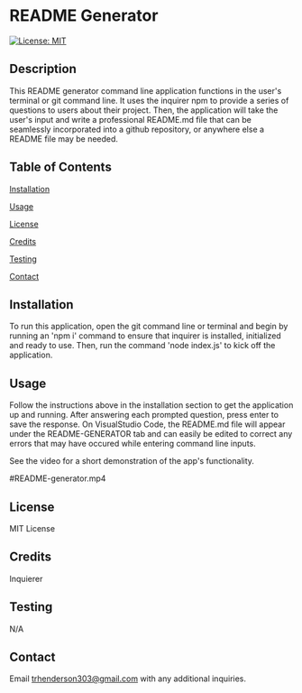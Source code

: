 # README Generator

[![License: MIT](https://img.shields.io/badge/License-MIT-yellow.svg)](https://opensource.org/licenses/MIT)

## Description

This README generator command line application functions in the user's terminal or git command line. It uses the inquirer npm to provide a series of questions to users about their project. Then, the application will take the user's input and write a professional README.md file that can be seamlessly incorporated into a github repository, or anywhere else a README file may be needed.

## Table of Contents

[Installation](#installation)

[Usage](#usage)

[License](#license)

[Credits](#credits)

[Testing](#testing)

[Contact](#contact)

## Installation

To run this application, open the git command line or terminal and begin by running an 'npm i' command to ensure that inquirer is installed, initialized and ready to use. Then, run the command 'node index.js' to kick off the application.

## Usage

Follow the instructions above in the installation section to get the application up and running. After answering each prompted question, press enter to save the response. On VisualStudio Code, the README.md file will appear under the README-GENERATOR tab and can easily be edited to correct any errors that may have occured while entering command line inputs.

See the video for a short demonstration of the app's functionality.

#README-generator.mp4

## License

MIT License

## Credits

Inquierer

## Testing

N/A

## Contact

Email trhenderson303@gmail.com with any additional inquiries.
